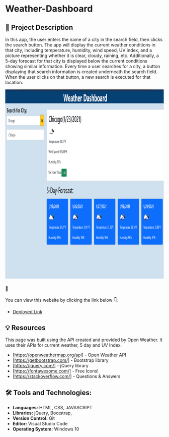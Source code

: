 # Weather-Dashboard
##  :page_with_curl: Project Description
In this app, the user enters the name of a city in the search field, then clicks the search button. The app will display the current weather conditions in that city, including temperature, humidity, wind speed, UV index, and a picture representing whether it is clear, cloudy, raining, etc. Additionally, a 5-day forecast for that city is displayed below the current conditions showing similar information.
Every time a user searches for a city, a button displaying that search information is created underneath the search field. When the user clicks on that button, a new search is executed for that location.

<img src="assets\Screenshot.png" width=700 height=600>

#### :link:
You can view this website by clicking the link below :point_down::
 - [Deployed Link](https://shakofa.github.io/Weather-Dashboard-Project/.)


## :bulb: Resources
This page was built using the API created and provided by Open Weather. It uses their APIs for current weather, 5 day and UV Index.

- [https://openweathermap.org/api] - Open Weather API
- [https://getbootstrap.com/] - Bootstrap library
- [https://jquery.com/] - jQuery library
- [https://fontawesome.com/] - Free Icons!
- [https://stackoverflow.com/] - Questions & Answers

## :hammer_and_wrench: Tools and Technologies:
 - **Languages:** HTML, CSS, JAVASCRIPT
 - **Libraries:** jQuery, Bootstrap, 
 - **Version Control:** Git
 - **Editor:** Visual Studio Code
 - **Operating System:** Windows 10
